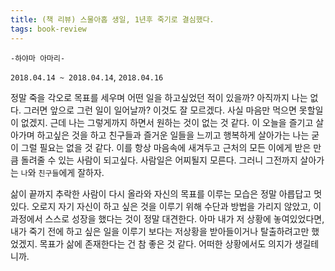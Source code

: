 ```yaml
---
title: (책 리뷰) 스물아홉 생일, 1년후 죽기로 결심했다.
tags: book-review
---
```


`-하야마 아마리-`

`2018.04.14 ~ 2018.04.14`, `2018.04.16`

<!--more-->

 정말 죽을 각오로 목표를 세우며 어떤 일을 하고싶었던 적이 있을까? 아직까지 나는 없다. 그러면 앞으로 그런 일이 일어날까? 이것도 잘 모르겠다. 사실 마음만 먹으면 못할일이 없겠지. 근데 나는 그렇게까지 하면서 원하는 것이 없는 것 같다. 이 오늘을 즐기고 살아가며 하고싶은 것을 하고 친구들과 즐거운 일들을 느끼고 행복하게 살아가는 나는 굳이 그럴 필요는 없을 것 같다. 이를 항상 마음속에 새겨두고 근처의 모든 이에게 받은 만큼 돌려줄 수 있는 사람이 되고싶다. 사람일은 어찌될지 모른다. 그러니 그전까지 살아가는 `나`와 `친구들`에게 잘하자. 

 삶이 끝까지 추락한 사람이 다시 올라와 자신의 목표를 이루는 모습은 정말 아릅답고 멋있다. 오로지 자기 자신이 하고 싶은 것을 이루기 위해 수단과 방법을 가리지 않았고, 이 과정에서 스스로 성장을 했다는 것이 정말 대견한다. 아마 내가 저 상황에 놓여있었다면, 내가 죽기 전에 하고 싶은 일을 이루기 보다는 저상황을 받아들이거나 탈출하려고만 했었겠지. 목표가 삶에 존재한다는 건 참 좋은 것 같다. 어떠한 상황에서도 의지가 생길테니까. 
 
